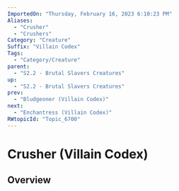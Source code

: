 ```yaml
---
ImportedOn: "Thursday, February 16, 2023 6:10:23 PM"
Aliases:
  - "Crusher"
  - "Crushers"
Category: "Creature"
Suffix: "Villain Codex"
Tags:
  - "Category/Creature"
parent:
  - "S2.2 - Brutal Slavers Creatures"
up:
  - "S2.2 - Brutal Slavers Creatures"
prev:
  - "Bludgeoner (Villain Codex)"
next:
  - "Enchantress (Villain Codex)"
RWtopicId: "Topic_6700"
---
```

# Crusher (Villain Codex)
## Overview
